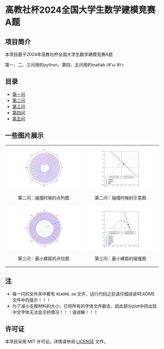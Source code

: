 # 高教社杯2024全国大学生数学建模竞赛A题

## 项目简介

本项目基于2024年高教社杯全国大学生数学建模竞赛A题

第一、二、三问用的python，第四、五问用的matlab ꒰#’ω`#꒱੭

## 目录

- [第一问](./第一问)
- [第二问](./第二问)
- [第三问](./第三问)
- [第四问](./第四问)
- [第五问](./第五问)

## 一些图片展示

<table width="100%">
  <tr>
    <td style="text-align: center; width: 50%;">
      <img src="./pics/碰撞时候的点列图.png" alt="碰撞时候的点列图" style="width: 100%;">
      <p>第二问：碰撞时候的点列图</p>
    </td>
    <td style="text-align: center; width: 50%;">
      <img src="./pics/碰撞时候的示意图.png" alt="碰撞时候的示意图" style="width: 100%;">
      <p>第二问：碰撞时候的示意图</p>
    </td>
  </tr>
  <tr>
    <td style="text-align: center; width: 50%;">
      <img src="./pics/最小螺距的点位图.png" alt="最小螺距的点位图" style="width: 100%;">
      <p>第三问：最小螺距的点位图</p>
    </td>
    <td style="text-align: center; width: 50%;">
      <img src="./pics/最小螺距的碰撞图.png" alt="最小螺距的碰撞图" style="width: 100%;">
      <p>第三问：最小螺距的碰撞图</p>
    </td>
  </tr>
</table>


## 注
- 每一问的文件夹中都有 `README.md` 文件，运行代码之前请仔细阅读README文件中的提示！！！
- 为了减小支撑材料的大小，已将所有的字体文件删去，因此部分plot中将出现中文字体无法显示的情况！！！请谅解！！！

## 许可证
本项目采用 MIT 许可证。详情请参阅 [LICENSE](./LICENSE) 文件。
